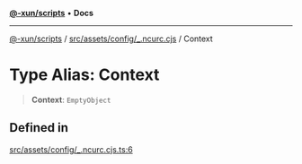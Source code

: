 [**@-xun/scripts**](../../../../../README.md) • **Docs**

***

[@-xun/scripts](../../../../../README.md) / [src/assets/config/\_.ncurc.cjs](../README.md) / Context

# Type Alias: Context

> **Context**: `EmptyObject`

## Defined in

[src/assets/config/\_.ncurc.cjs.ts:6](https://github.com/Xunnamius/xscripts/blob/91915b63e10dd6449ad16f4202f487b34227194a/src/assets/config/_.ncurc.cjs.ts#L6)
